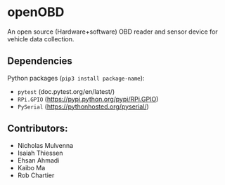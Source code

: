 # openOBD
An open source (Hardware+software) OBD reader and sensor device for vehicle data collection.

## Dependencies
Python packages (`pip3 install package-name`):
* `pytest` (doc.pytest.org/en/latest/)
* `RPi.GPIO` (https://pypi.python.org/pypi/RPi.GPIO)
* `PySerial` (https://pythonhosted.org/pyserial/)

## Contributors:
* Nicholas Mulvenna
* Isaiah Thiessen
* Ehsan Ahmadi
* Kaibo Ma
* Rob Chartier
